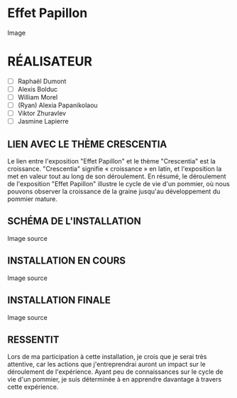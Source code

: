 # Effet Papillon

Image

# RÉALISATEUR
- [ ] Raphaël Dumont
- [ ] Alexis Bolduc
- [ ] William Morel
- [ ] (Ryan) Alexia Papanikolaou
- [ ] Viktor Zhuravlev
- [ ] Jasmine Lapierre

## LIEN AVEC LE THÈME CRESCENTIA
Le lien entre l'exposition "Effet Papillon" et le thème "Crescentia" est la croissance. "Crescentia" signifie « croissance » en latin, et l'exposition la met en valeur tout au long de son déroulement. En résumé, le déroulement de l'exposition "Effet Papillon" illustre le cycle de vie d'un pommier, où nous pouvons observer la croissance de la graine jusqu'au développement du pommier mature.

## SCHÉMA DE L'INSTALLATION

Image
source

## INSTALLATION EN COURS

Image
source

## INSTALLATION FINALE

Image
source

## RESSENTIT
Lors de ma participation à cette installation, je crois que je serai très attentive, car les actions que j'entreprendrai auront un impact sur le déroulement de l'expérience. Ayant peu de connaissances sur le cycle de vie d'un pommier, je suis déterminée à en apprendre davantage à travers cette expérience.
